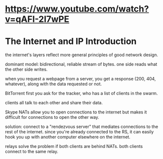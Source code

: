 # https://www.youtube.com/watch?v=qAFI-2I7wPE
# The Internet and IP Introduction
the internet's layers reflect more general principles of good network design.

dominant model: bidirectional, reliable stream of bytes. one side reads what the other side writes.

when you request a webpage from a server, you get a response (200, 404, whatever), along with the data requested or not.

BitTorrent
first you ask for the tracker, who has a list of clients in the swarm.

clients all talk to each other and share their data.

Skype
NATs allow you to open connections to the internet but makes it difficult for connections to open the other way.

solution: connect to a "rendezvous server" that mediates connections to the rest of the internet. since you're already connected to the RS, it can easily hook you up with another computer elsewhere on the internet.

relays solve the problem if both clients are behind NATs. both clients connect to the same relay.